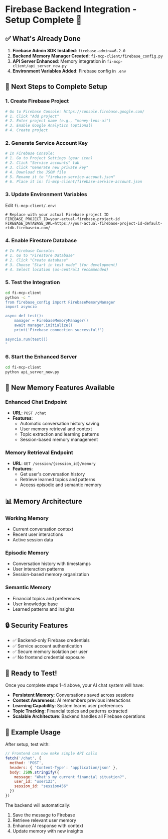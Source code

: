 # Firebase Backend Integration - Setup Complete 🚀

## ✅ What's Already Done

1. **Firebase Admin SDK Installed**: `firebase-admin==6.2.0`
2. **Backend Memory Manager Created**: `fi-mcp-client/firebase_config.py`
3. **API Server Enhanced**: Memory integration in `fi-mcp-client/api_server_new.py`
4. **Environment Variables Added**: Firebase config in `.env`

## 🔧 Next Steps to Complete Setup

### 1. Create Firebase Project
```bash
# Go to Firebase Console: https://console.firebase.google.com/
# 1. Click "Add project"
# 2. Enter project name (e.g., "money-lens-ai")
# 3. Enable Google Analytics (optional)
# 4. Create project
```

### 2. Generate Service Account Key
```bash
# In Firebase Console:
# 1. Go to Project Settings (gear icon)
# 2. Click "Service accounts" tab
# 3. Click "Generate new private key"
# 4. Download the JSON file
# 5. Rename it to "firebase-service-account.json"
# 6. Place it in: fi-mcp-client/firebase-service-account.json
```

### 3. Update Environment Variables
Edit `fi-mcp-client/.env`:
```env
# Replace with your actual Firebase project ID
FIREBASE_PROJECT_ID=your-actual-firebase-project-id
FIREBASE_DATABASE_URL=https://your-actual-firebase-project-id-default-rtdb.firebaseio.com/
```

### 4. Enable Firestore Database
```bash
# In Firebase Console:
# 1. Go to "Firestore Database"
# 2. Click "Create database"
# 3. Choose "Start in test mode" (for development)
# 4. Select location (us-central1 recommended)
```

### 5. Test the Integration
```bash
cd fi-mcp-client
python -c "
from firebase_config import FirebaseMemoryManager
import asyncio

async def test():
    manager = FirebaseMemoryManager()
    await manager.initialize()
    print('Firebase connection successful!')
    
asyncio.run(test())
"
```

### 6. Start the Enhanced Server
```bash
cd fi-mcp-client
python api_server_new.py
```

## 🎯 New Memory Features Available

### Enhanced Chat Endpoint
- **URL**: `POST /chat`
- **Features**: 
  - Automatic conversation history saving
  - User memory retrieval and context
  - Topic extraction and learning patterns
  - Session-based memory management

### Memory Retrieval Endpoint
- **URL**: `GET /session/{session_id}/memory`
- **Features**:
  - Get user's conversation history
  - Retrieve learned topics and patterns
  - Access episodic and semantic memory

## 📊 Memory Architecture

### Working Memory
- Current conversation context
- Recent user interactions
- Active session data

### Episodic Memory
- Conversation history with timestamps
- User interaction patterns
- Session-based memory organization

### Semantic Memory
- Financial topics and preferences
- User knowledge base
- Learned patterns and insights

## 🔒 Security Features

- ✅ Backend-only Firebase credentials
- ✅ Service account authentication
- ✅ Secure memory isolation per user
- ✅ No frontend credential exposure

## 🚀 Ready to Test!

Once you complete steps 1-4 above, your AI chat system will have:
- **Persistent Memory**: Conversations saved across sessions
- **Context Awareness**: AI remembers previous interactions
- **Learning Capability**: System learns user preferences
- **Topic Tracking**: Financial topics and patterns extracted
- **Scalable Architecture**: Backend handles all Firebase operations

## 📝 Example Usage

After setup, test with:
```javascript
// Frontend can now make simple API calls
fetch('/chat', {
  method: 'POST',
  headers: { 'Content-Type': 'application/json' },
  body: JSON.stringify({
    message: "What's my current financial situation?",
    user_id: "user123",
    session_id: "session456"
  })
})
```

The backend will automatically:
1. Save the message to Firebase
2. Retrieve relevant user memory
3. Enhance AI response with context
4. Update memory with new insights
